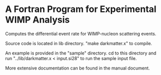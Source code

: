 # A Fortran Program for Experimental WIMP Analysis

Computes the differential event rate for WIMP-nucleon scattering events.

Source code is located in lib directory. 
"make darkmatter.x" to compile.

An example is provided in the "sample" directory. cd to this directory
and run "../lib/darkmatter.x < input.si28" to run the sample input
file.

More extensive documentation can be found in the manual document.
